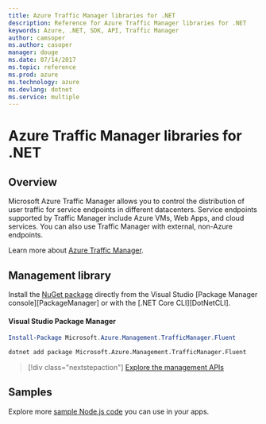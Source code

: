 ```yaml
---
title: Azure Traffic Manager libraries for .NET
description: Reference for Azure Traffic Manager libraries for .NET
keywords: Azure, .NET, SDK, API, Traffic Manager
author: camsoper
ms.author: casoper
manager: douge
ms.date: 07/14/2017
ms.topic: reference
ms.prod: azure
ms.technology: azure
ms.devlang: dotnet
ms.service: multiple
---
```


# Azure Traffic Manager libraries for .NET

## Overview

Microsoft Azure Traffic Manager allows you to control the distribution of user traffic for service endpoints in different datacenters. Service endpoints supported by Traffic Manager include Azure VMs, Web Apps, and cloud services. You can also use Traffic Manager with external, non-Azure endpoints.

Learn more about [Azure Traffic Manager](https://docs.microsoft.com/en-us/azure/traffic-manager/traffic-manager-overview).	

## Management library

Install the [NuGet package](https://www.nuget.org/packages/Microsoft.Azure.Management.TrafficManager.Fluent) directly from the Visual Studio [Package Manager console][PackageManager] or with the [.NET Core CLI][DotNetCLI].

#### Visual Studio Package Manager

```powershell
Install-Package Microsoft.Azure.Management.TrafficManager.Fluent
```

```bash
dotnet add package Microsoft.Azure.Management.TrafficManager.Fluent
```

> [!div class="nextstepaction"]
> [Explore the management APIs](/dotnet/api/overview/azure/trafficmanager/management)

## Samples

Explore more [sample Node.js code](https://azure.microsoft.com/resources/samples/?platform=dotnet) you can use in your apps.

